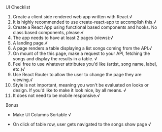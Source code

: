 UI Checklist

1. Create a client side rendered web app written with React.√
2. It is highly recommended to use create-react-app to accomplish this.√
3. Create a React App using functional based components and hooks. No class based components, please.√
4. The app needs to have at least 2 pages (views):√
5. A landing page.√
6. A page renders a table displaying a list songs coming from the API.√
7. On mount of the this page, make a request to your API, fetching the songs and display the results in a table. √
8. Feel free to use whatever attributes you'd like (artist, song name, label, etc.)√
9. Use React Router to allow the user to change the page they are viewing.√
10. Style is not important, meaning you won't be evaluated on looks or design. If you'd like to make it look nice, by all means. √
11. It does not need to be mobile responsive.√

Bonus

- Make UI Columns Sortable √

- On click of table row, user gets navigated to the songs show page √
